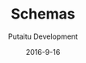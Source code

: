 ---
title: Schemas
sections:
    -
        template: banner
        includeGrandchildren: false
        image: 50d05eee9088c589bfd5a5a3a3043c0ebcc4972b
        text: "# Schemas  \n\nThe building blocks of HashBrown"
        theme: dark
    -
        template: richTextSection
        includeGrandchildren: false
        text: "## Abstract  \n\nSchemas are structures for [Content](/docs/content/) to be based on. Without this structure, the [Content](/docs/content/) would have no way of knowing how to structurally present itself, or what should be editable in it. A Schema can for instance define that a [Content](/docs/content/) node should have a heading in the shape of a string, and a body in the shape of rich text. There are of course many more field types to choose from."
    -
        template: richTextSection
        includeGrandchildren: false
        text: "## Content and fields\n\nSchemas fall into 2 categories: [Content](/docs/content/) Schemas and field Schemas:  \n\n### Content schemas\n\nA [Content](/docs/content/) Schema will determine the fields in any [Content](/docs/content/) node based on this Schema\n\n### Field schemas\n\nA field Schema will determine which type of value the field is, like a string or a number. The native field types that come prepackaged with HashBrown are the following:  \n\n- Array\n- Boolean\n- Content Reference\n- Content Schema Reference\n- Date\n- Dropdown\n- Language\n- Media Reference\n- Number\n- Resource Reference\n- Rich Text\n- String (can use any type of HTML input, such as colour)\n- Struct\n- Tags\n- Template Reference\n- Url"
    -
        template: richTextSection
        includeGrandchildren: false
        text: "## Inheritance  \n\nSchemas can inherit from one another, meaning that if a Schema is made a child of another Schema, it will inherit all of the parent's properties. If the same property is defined in the child and the parent Schema, the child properties are preferred."
meta:
    id: e8094798c9838b4a2dd0adc134a6775f95b5d252
    parentId: 1d72ac4a3c7e348ef20717698eb87b82976bca36
    language: en
date: '2016-9-16'
author: 'Putaitu Development'
permalink: /docs/schemas/
layout: sectionPage
---